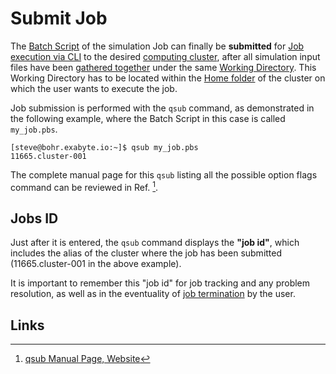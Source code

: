 # Submit Job

The [Batch Script](../batch-scripts/overview.md) of the simulation Job can finally be **submitted** for [Job execution via CLI](../overview.md) to the desired [computing cluster](../../infrastructure/clusters/overview.md), after all simulation input files have been [gathered together](create.md) under the same [Working Directory](../batch-scripts/directories.md). This Working Directory has to be located within the [Home folder](../../infrastructure/clusters/directories.md) of the cluster on which the user wants to execute the job.  

Job submission is performed with the `qsub` command, as demonstrated in the following example, where the Batch Script in this case is called `my_job.pbs`.

```
[steve@bohr.exabyte.io:~]$ qsub my_job.pbs
11665.cluster-001
```

The complete manual page for this `qsub` listing all the possible option flags command can be reviewed in Ref. [^1].

## Jobs ID

Just after it is entered, the `qsub` command displays the **"job id"**, which includes the alias of the cluster where the job has been submitted (11665.cluster-001 in the above example).
 
It is important to remember this "job id" for job tracking and any problem resolution, as well as in the eventuality of [job termination](terminate.md) by the user.

## Links

[^1]: [qsub Manual Page, Website](https://www.jlab.org/hpc/PBS/qsub.html)
